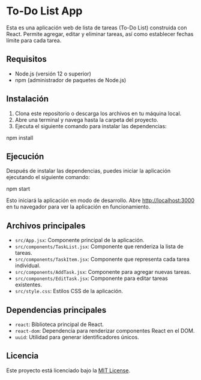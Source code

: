 # To-Do List App

Esta es una aplicación web de lista de tareas (To-Do List) construida con React. Permite agregar, editar y eliminar tareas, así como establecer fechas límite para cada tarea.

## Requisitos

- Node.js (versión 12 o superior)
- npm (administrador de paquetes de Node.js)

## Instalación

1. Clona este repositorio o descarga los archivos en tu máquina local.
2. Abre una terminal y navega hasta la carpeta del proyecto.
3. Ejecuta el siguiente comando para instalar las dependencias:

npm install

## Ejecución

Después de instalar las dependencias, puedes iniciar la aplicación ejecutando el siguiente comando:

npm start

Esto iniciará la aplicación en modo de desarrollo. Abre [http://localhost:3000](http://localhost:3000) en tu navegador para ver la aplicación en funcionamiento.

## Archivos principales

- `src/App.jsx`: Componente principal de la aplicación.
- `src/components/TaskList.jsx`: Componente que renderiza la lista de tareas.
- `src/components/TaskItem.jsx`: Componente que representa cada tarea individual.
- `src/components/AddTask.jsx`: Componente para agregar nuevas tareas.
- `src/components/EditTask.jsx`: Componente para editar tareas existentes.
- `src/style.css`: Estilos CSS de la aplicación.

## Dependencias principales

- `react`: Biblioteca principal de React.
- `react-dom`: Dependencia para renderizar componentes React en el DOM.
- `uuid`: Utilidad para generar identificadores únicos.

## Licencia

Este proyecto está licenciado bajo la [MIT License](LICENSE).